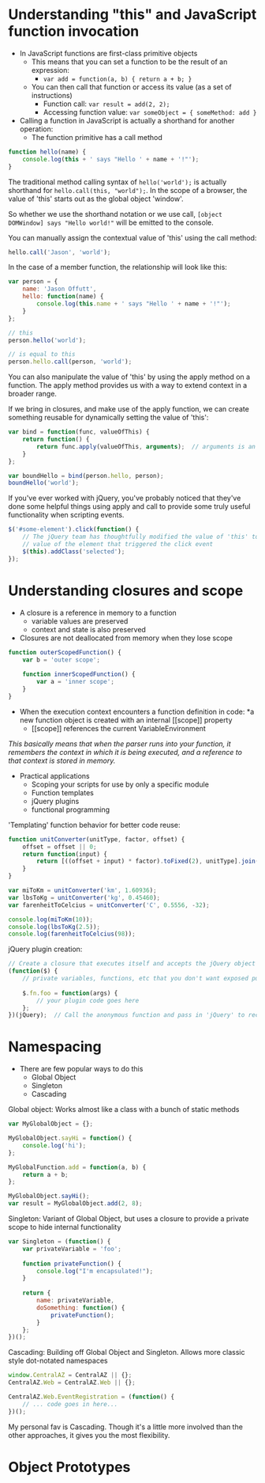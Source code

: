 # Understanding "this" and JavaScript function invocation

* In JavaScript functions are first-class primitive objects
	* This means that you can set a function to be the result of an expression:
		* `var add = function(a, b) { return a + b; }`
	* You can then call that function or access its value (as a set of instructions)
		* Function call: `var result = add(2, 2);`
		* Accessing function value: `var someObject = { someMethod: add }`
* Calling a function in JavaScript is actually a shorthand for another operation:
	* The function primitive has a call method

```javascript
function hello(name) {
	console.log(this + ' says "Hello ' + name + '!"');
}
```

The traditional method calling syntax of `hello('world');` is actually shorthand for `hello.call(this, "world");`. 
In the scope of a browser, the value of 'this' starts out as the global object 'window'.

So whether we use the shorthand notation or we use call, `[object DOMWindow] says "Hello world!"` will be emitted to the console.

You can manually assign the contextual value of 'this' using the call method:

```javascript
hello.call('Jason', 'world');
```

In the case of a member function, the relationship will look like this:

```javascript
var person = {
	name: 'Jason Offutt',
	hello: function(name) {
		console.log(this.name + ' says "Hello ' + name + '!"');
	}
};

// this
person.hello('world');

// is equal to this
person.hello.call(person, 'world');
```

You can also manipulate the value of 'this' by using the apply method on a function. The apply method provides us with a way to extend context in a broader range.

If we bring in closures, and make use of the apply function, we can create something reusable for dynamically setting the value of 'this':

```javascript
var bind = function(func, valueOfThis) {
	return function() {
		return func.apply(valueOfThis, arguments);	// arguments is an array-like container for all function params passed in
	}
};

var boundHello = bind(person.hello, person);
boundHello('world');
```

If you've ever worked with jQuery, you've probably noticed that they've done some helpful things using apply and call to provide some truly useful functionality when scripting events.

```javascript
$('#some-element').click(function() {
	// The jQuery team has thoughtfully modified the value of 'this' to be the 
	// value of the element that triggered the click event
	$(this).addClass('selected');
});
```

# Understanding closures and scope

* A closure is a reference in memory to a function
	* variable values are preserved
	* context and state is also preserved
* Closures are not deallocated from memory when they lose scope

```javascript
function outerScopedFunction() {
	var b = 'outer scope';
	
	function innerScopedFunction() {
		var a = 'inner scope';
	}
}
```

* When the execution context encounters a function definition in code:
	*a new function object is created with an internal [[scope]] property 
	* [[scope]] references the current VariableEnvironment

*This basically means that when the parser runs into your function, it remembers the context in which it is being executed, and a reference to that context is stored in memory.*

* Practical applications
	* Scoping your scripts for use by only a specific module
	* Function templates
	* jQuery plugins
	* functional programming

'Templating' function behavior for better code reuse:

```javascript
function unitConverter(unitType, factor, offset) {
	offset = offset || 0;
	return function(input) {
		return [((offset + input) * factor).toFixed(2), unitType].join(' ');
	}
}

var miToKm = unitConverter('km', 1.60936);
var lbsToKg = unitConverter('kg', 0.45460);
var farenheitToCelcius = unitConverter('C', 0.5556, -32);

console.log(miToKm(10));
console.log(lbsToKg(2.5));
console.log(farenheitToCelcius(98));
```

jQuery plugin creation:
	
```javascript
// Create a closure that executes itself and accepts the jQuery object as a parameter
(function($) {
	// private variables, functions, etc that you don't want exposed publicly go here
	
	$.fn.foo = function(args) {
		// your plugin code goes here
	};
})(jQuery);  // Call the anonymous function and pass in 'jQuery' to receive the new function binding
```

# Namespacing

* There are few popular ways to do this
	* Global Object
	* Singleton
	* Cascading

Global object: Works almost like a class with a bunch of static methods

```javascript
var MyGlobalObject = {};

MyGlobalObject.sayHi = function() {
	console.log('hi');
};

MyGlobalFunction.add = function(a, b) {
	return a + b;
};

MyGlobalObject.sayHi();
var result = MyGlobalObject.add(2, 8);
```

Singleton: Variant of Global Object, but uses a closure to provide a private scope to hide internal functionality

```javascript
var Singleton = (function() {
	var privateVariable = 'foo';
	
	function privateFunction() {
		console.log("I'm encapsulated!");
	}
	
	return {
		name: privateVariable,
		doSomething: function() {
			privateFunction();
		}
	};
})();
```

Cascading: Building off Global Object and Singleton. Allows more classic style dot-notated namespaces

```javascript
window.CentralAZ = CentralAZ || {};
CentralAZ.Web = CentralAZ.Web || {};

CentralAZ.Web.EventRegistration = (function() {
	// ... code goes in here...
})();
```

My personal fav is Cascading. Though it's a little more involved than the other approaches, it gives you the most flexibility.

# Object Prototypes

